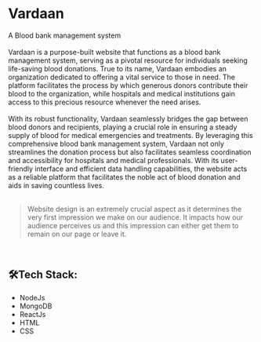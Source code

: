 # Vardaan
A Blood bank management system
</br>
</br> 
Vardaan is a purpose-built website that functions as a blood bank management system, serving as a pivotal resource for individuals seeking life-saving blood donations. True to its name, Vardaan embodies an organization dedicated to offering a vital service to those in need. The platform facilitates the process by which generous donors contribute their blood to the organization, while hospitals and medical institutions gain access to this precious resource whenever the need arises.
</br>
</br>
With its robust functionality, Vardaan seamlessly bridges the gap between blood donors and recipients, playing a crucial role in ensuring a steady supply of blood for medical emergencies and treatments. By leveraging this comprehensive blood bank management system, Vardaan not only streamlines the donation process but also facilitates seamless coordination and accessibility for hospitals and medical professionals. With its user-friendly interface and efficient data handling capabilities, the website acts as a reliable platform that facilitates the noble act of blood donation and aids in saving countless lives.
</br>
</br>
> Website design is an extremely crucial aspect as it determines the very first impression we make on our audience. It impacts how our audience perceives us and this impression can either get them to remain on our page or leave it.
> 
</br>

## 🛠️Tech Stack:

- NodeJs
- MongoDB
- ReactJs
- HTML
- CSS

</br>
</br>

> 
> 

</br>

